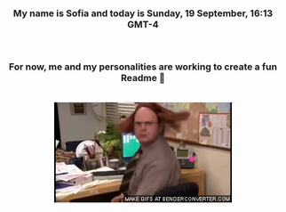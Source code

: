 


<div align="center">
<h3 >My name is Sofia and today is Sunday, 19 September, 16:13 GMT-4</h3><br>
<h3 >For now, me and my personalities are working to create a fun Readme 👋
</h3><br>
<img src='img/dwight.gif' alt='working...'/>
</div>
